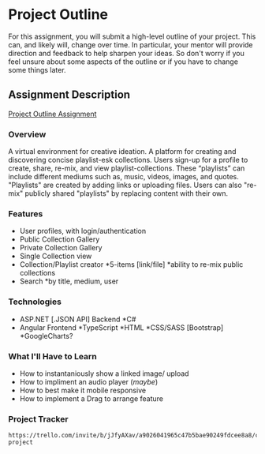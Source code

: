 # Project Outline
For this assignment, you will submit a high-level outline of your project. This can, and likely will, change over time. In particular, your mentor will provide direction and feedback to help sharpen your ideas. So don't worry if you feel unsure about some aspects of the outline or if you have to change some things later.

## Assignment Description
[Project Outline Assignment](https://education.launchcode.org/liftoff/modules/assignments/project-outline)


### Overview
A virtual environment for creative ideation.
A platform for creating and discovering concise playlist-esk collections. Users sign-up for a profile to create, share, re-mix, and view playlist-collections.  These “playlists” can include different mediums such as, music, videos, images, and  quotes. "Playlists" are created by adding links or uploading files. Users can also "re-mix" publicly shared "playlists" by replacing content with their own.

### Features
   - User profiles, with login/authentication
   - Public Collection Gallery 
   - Private Collection Gallery
   - Single Collection view
   - Collection/Playlist creator
      *5-items [link/file]
      *ability to re-mix public collections
   - Search
      *by title, medium, user
      
### Technologies
   - ASP.NET [.JSON API] Backend
      *C#
   - Angular Frontend
      *TypeScript
      *HTML
      *CSS/SASS [Bootstrap]
      *GoogleCharts?
          
### What I'll Have to Learn
   - How to instantaniously show a linked image/ upload
   - How to impliment an audio player (*maybe*)
   - How to best make it mobile responsive
   - How to implement a Drag to arrange feature

### Project Tracker
    https://trello.com/invite/b/jJfyAXav/a9026041965c47b5bae90249fdcee8a8/capstone-project
